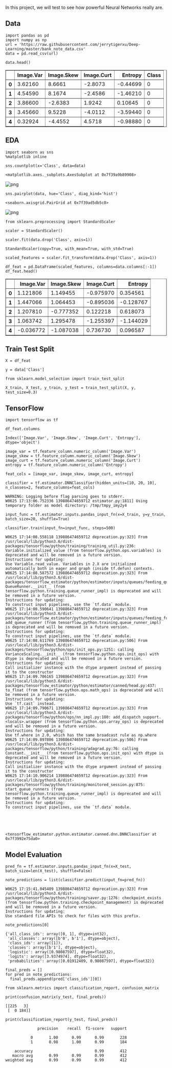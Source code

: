 
In this project, we will test to see how powerful Neural Networks really are.

## Data


```
import pandas as pd
import numpy as np
url = 'https://raw.githubusercontent.com/jerrytigerxu/Deep-Learning/master/bank_note_data.csv'
data = pd.read_csv(url)
```


```
data.head()
```




<div>
<style scoped>
    .dataframe tbody tr th:only-of-type {
        vertical-align: middle;
    }

    .dataframe tbody tr th {
        vertical-align: top;
    }

    .dataframe thead th {
        text-align: right;
    }
</style>
<table border="1" class="dataframe">
  <thead>
    <tr style="text-align: right;">
      <th></th>
      <th>Image.Var</th>
      <th>Image.Skew</th>
      <th>Image.Curt</th>
      <th>Entropy</th>
      <th>Class</th>
    </tr>
  </thead>
  <tbody>
    <tr>
      <th>0</th>
      <td>3.62160</td>
      <td>8.6661</td>
      <td>-2.8073</td>
      <td>-0.44699</td>
      <td>0</td>
    </tr>
    <tr>
      <th>1</th>
      <td>4.54590</td>
      <td>8.1674</td>
      <td>-2.4586</td>
      <td>-1.46210</td>
      <td>0</td>
    </tr>
    <tr>
      <th>2</th>
      <td>3.86600</td>
      <td>-2.6383</td>
      <td>1.9242</td>
      <td>0.10645</td>
      <td>0</td>
    </tr>
    <tr>
      <th>3</th>
      <td>3.45660</td>
      <td>9.5228</td>
      <td>-4.0112</td>
      <td>-3.59440</td>
      <td>0</td>
    </tr>
    <tr>
      <th>4</th>
      <td>0.32924</td>
      <td>-4.4552</td>
      <td>4.5718</td>
      <td>-0.98880</td>
      <td>0</td>
    </tr>
  </tbody>
</table>
</div>



## EDA


```
import seaborn as sns
%matplotlib inline
```


```
sns.countplot(x='Class', data=data)
```




    <matplotlib.axes._subplots.AxesSubplot at 0x7f39a9b89908>




![png](images/Deep%20Learning%20Project_6_1.png)



```
sns.pairplot(data, hue='Class', diag_kind='hist')
```




    <seaborn.axisgrid.PairGrid at 0x7f39ad5db5c0>




![png](images/Deep%20Learning%20Project_7_1.png)



```
from sklearn.preprocessing import StandardScaler
```


```
scaler = StandardScaler()
```


```
scaler.fit(data.drop('Class', axis=1))
```




    StandardScaler(copy=True, with_mean=True, with_std=True)




```
scaled_features = scaler.fit_transform(data.drop('Class', axis=1))
```


```
df_feat = pd.DataFrame(scaled_features, columns=data.columns[:-1])
df_feat.head()
```




<div>
<style scoped>
    .dataframe tbody tr th:only-of-type {
        vertical-align: middle;
    }

    .dataframe tbody tr th {
        vertical-align: top;
    }

    .dataframe thead th {
        text-align: right;
    }
</style>
<table border="1" class="dataframe">
  <thead>
    <tr style="text-align: right;">
      <th></th>
      <th>Image.Var</th>
      <th>Image.Skew</th>
      <th>Image.Curt</th>
      <th>Entropy</th>
    </tr>
  </thead>
  <tbody>
    <tr>
      <th>0</th>
      <td>1.121806</td>
      <td>1.149455</td>
      <td>-0.975970</td>
      <td>0.354561</td>
    </tr>
    <tr>
      <th>1</th>
      <td>1.447066</td>
      <td>1.064453</td>
      <td>-0.895036</td>
      <td>-0.128767</td>
    </tr>
    <tr>
      <th>2</th>
      <td>1.207810</td>
      <td>-0.777352</td>
      <td>0.122218</td>
      <td>0.618073</td>
    </tr>
    <tr>
      <th>3</th>
      <td>1.063742</td>
      <td>1.295478</td>
      <td>-1.255397</td>
      <td>-1.144029</td>
    </tr>
    <tr>
      <th>4</th>
      <td>-0.036772</td>
      <td>-1.087038</td>
      <td>0.736730</td>
      <td>0.096587</td>
    </tr>
  </tbody>
</table>
</div>



## Train Test Split


```
X = df_feat
```


```
y = data['Class']
```


```
from sklearn.model_selection import train_test_split
```


```
X_train, X_test, y_train, y_test = train_test_split(X, y, test_size=0.3)
```

## TensorFlow


```
import tensorflow as tf
```


```
df_feat.columns
```




    Index(['Image.Var', 'Image.Skew', 'Image.Curt', 'Entropy'], dtype='object')




```
image_var = tf.feature_column.numeric_column('Image.Var')
image_skew = tf.feature_column.numeric_column('Image.Skew')
image_curt = tf.feature_column.numeric_column('Image.Curt')
entropy = tf.feature_column.numeric_column('Entropy')
```


```
feat_cols = [image_var, image_skew, image_curt, entropy]
```


```
classifier = tf.estimator.DNNClassifier(hidden_units=[10, 20, 10], n_classes=2, feature_columns=feat_cols)
```

    WARNING: Logging before flag parsing goes to stderr.
    W0625 17:13:06.752336 139886474659712 estimator.py:1811] Using temporary folder as model directory: /tmp/tmpy_imy2y4



```
input_func = tf.estimator.inputs.pandas_input_fn(x=X_train, y=y_train, batch_size=20, shuffle=True)
```


```
classifier.train(input_fn=input_func, steps=500)
```

    W0625 17:14:08.558118 139886474659712 deprecation.py:323] From /usr/local/lib/python3.6/dist-packages/tensorflow/python/training/training_util.py:236: Variable.initialized_value (from tensorflow.python.ops.variables) is deprecated and will be removed in a future version.
    Instructions for updating:
    Use Variable.read_value. Variables in 2.X are initialized automatically both in eager and graph (inside tf.defun) contexts.
    W0625 17:14:08.587572 139886474659712 deprecation.py:323] From /usr/local/lib/python3.6/dist-packages/tensorflow_estimator/python/estimator/inputs/queues/feeding_queue_runner.py:62: QueueRunner.__init__ (from tensorflow.python.training.queue_runner_impl) is deprecated and will be removed in a future version.
    Instructions for updating:
    To construct input pipelines, use the `tf.data` module.
    W0625 17:14:08.590641 139886474659712 deprecation.py:323] From /usr/local/lib/python3.6/dist-packages/tensorflow_estimator/python/estimator/inputs/queues/feeding_functions.py:500: add_queue_runner (from tensorflow.python.training.queue_runner_impl) is deprecated and will be removed in a future version.
    Instructions for updating:
    To construct input pipelines, use the `tf.data` module.
    W0625 17:14:08.611769 139886474659712 deprecation.py:506] From /usr/local/lib/python3.6/dist-packages/tensorflow/python/ops/init_ops.py:1251: calling VarianceScaling.__init__ (from tensorflow.python.ops.init_ops) with dtype is deprecated and will be removed in a future version.
    Instructions for updating:
    Call initializer instance with the dtype argument instead of passing it to the constructor
    W0625 17:14:09.706165 139886474659712 deprecation.py:323] From /usr/local/lib/python3.6/dist-packages/tensorflow_estimator/python/estimator/canned/head.py:437: to_float (from tensorflow.python.ops.math_ops) is deprecated and will be removed in a future version.
    Instructions for updating:
    Use `tf.cast` instead.
    W0625 17:14:09.790671 139886474659712 deprecation.py:323] From /usr/local/lib/python3.6/dist-packages/tensorflow/python/ops/nn_impl.py:180: add_dispatch_support.<locals>.wrapper (from tensorflow.python.ops.array_ops) is deprecated and will be removed in a future version.
    Instructions for updating:
    Use tf.where in 2.0, which has the same broadcast rule as np.where
    W0625 17:14:09.897806 139886474659712 deprecation.py:506] From /usr/local/lib/python3.6/dist-packages/tensorflow/python/training/adagrad.py:76: calling Constant.__init__ (from tensorflow.python.ops.init_ops) with dtype is deprecated and will be removed in a future version.
    Instructions for updating:
    Call initializer instance with the dtype argument instead of passing it to the constructor
    W0625 17:14:10.906214 139886474659712 deprecation.py:323] From /usr/local/lib/python3.6/dist-packages/tensorflow/python/training/monitored_session.py:875: start_queue_runners (from tensorflow.python.training.queue_runner_impl) is deprecated and will be removed in a future version.
    Instructions for updating:
    To construct input pipelines, use the `tf.data` module.





    <tensorflow_estimator.python.estimator.canned.dnn.DNNClassifier at 0x7f3992e75da0>



## Model Evaluation


```
pred_fn = tf.estimator.inputs.pandas_input_fn(x=X_test, batch_size=len(X_test), shuffle=False)
```


```
note_predictions = list(classifier.predict(input_fn=pred_fn))
```

    W0625 17:15:41.045409 139886474659712 deprecation.py:323] From /usr/local/lib/python3.6/dist-packages/tensorflow/python/training/saver.py:1276: checkpoint_exists (from tensorflow.python.training.checkpoint_management) is deprecated and will be removed in a future version.
    Instructions for updating:
    Use standard file APIs to check for files with this prefix.



```
note_predictions[0]
```




    {'all_class_ids': array([0, 1], dtype=int32),
     'all_classes': array([b'0', b'1'], dtype=object),
     'class_ids': array([1]),
     'classes': array([b'1'], dtype=object),
     'logistic': array([0.98087597], dtype=float32),
     'logits': array([3.9374974], dtype=float32),
     'probabilities': array([0.01912409, 0.98087597], dtype=float32)}




```
final_preds = []
for pred in note_predictions:
  final_preds.append(pred['class_ids'][0])
```


```
from sklearn.metrics import classification_report, confusion_matrix
```


```
print(confusion_matrix(y_test, final_preds))
```

    [[225   3]
     [  0 184]]



```
print(classification_report(y_test, final_preds))
```

                  precision    recall  f1-score   support
    
               0       1.00      0.99      0.99       228
               1       0.98      1.00      0.99       184
    
        accuracy                           0.99       412
       macro avg       0.99      0.99      0.99       412
    weighted avg       0.99      0.99      0.99       412
    



```

```

